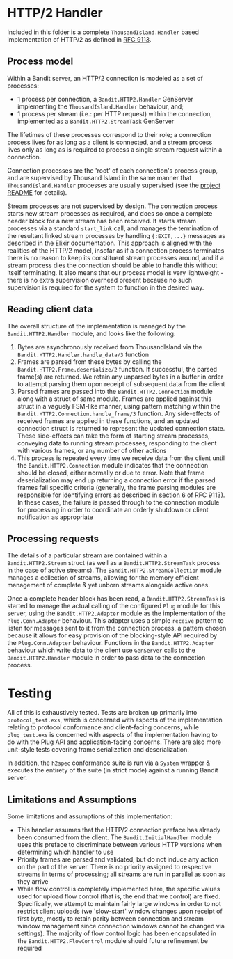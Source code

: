 # HTTP/2 Handler

Included in this folder is a complete `ThousandIsland.Handler` based implementation of HTTP/2 as
defined in [RFC 9113](https://datatracker.ietf.org/doc/rfc9113). 

## Process model

Within a Bandit server, an HTTP/2 connection is modeled as a set of processes:

* 1 process per connection, a `Bandit.HTTP2.Handler` GenServer implementing the
  `ThousandIsland.Handler` behaviour, and;
* 1 process per stream (i.e.: per HTTP request) within the connection, implemented as
  a `Bandit.HTTP2.StreamTask` GenServer

The lifetimes of these processes correspond to their role; a connection process lives for as long
as a client is connected, and a stream process lives only as long as is required to process
a single stream request within a connection. 

Connection processes are the 'root' of each connection's process group, and are supervised by
Thousand Island in the same manner that `ThousandIsland.Handler` processes are usually supervised
(see the [project README](https://github.com/mtrudel/thousand_island) for details).

Stream processes are not supervised by design. The connection process starts new stream processes as required, and does so
once a complete header block for a new stream has been received. It starts stream processes via
a standard `start_link` call, and manages the termination of the resultant linked stream processes
by handling `{:EXIT,...}` messages as described in the Elixir documentation. This approach is
aligned with the realities of the HTTP/2 model, insofar as if a connection process terminates
there is no reason to keep its constituent stream processes around, and if a stream process dies
the connection should be able to handle this without itself terminating. It also means that our
process model is very lightweight - there is no extra supervision overhead present because no such
supervision is required for the system to function in the desired way.

## Reading client data

The overall structure of the implementation is managed by the `Bandit.HTTP2.Handler` module, and
looks like the following:

1. Bytes are asynchronously received from ThousandIsland via the
   `Bandit.HTTP2.Handler.handle_data/3` function
2. Frames are parsed from these bytes by calling the `Bandit.HTTP2.Frame.deserialize/2`
   function. If successful, the parsed frame(s) are returned. We retain any unparsed bytes in
   a buffer in order to attempt parsing them upon receipt of subsequent data from the client
3. Parsed frames are passed into the `Bandit.HTTP2.Connection` module along with a struct of 
   same module. Frames are applied against this struct in a vaguely FSM-like manner, using pattern 
   matching within the `Bandit.HTTP2.Connection.handle_frame/3` function. Any side-effects of
   received frames are applied in these functions, and an updated connection struct is returned to
   represent the updated connection state. These side-effects can take the form of starting stream
   processes, conveying data to running stream processes, responding to the client with various frames, or
   any number of other actions
4. This process is repeated every time we receive data from the client until the
   `Bandit.HTTP2.Connection` module indicates that the connection should be closed, either
   normally or due to error. Note that frame deserialization may end up returning a connection
   error if the parsed frames fail specific criteria (generally, the frame parsing modules are
   responsible for identifying errors as described in [section
   6](https://datatracker.ietf.org/doc/html/rfc9113#section-6) of RFC 9113). In these cases, the
   failure is passed through to the connection module for processing in order to coordinate an
   orderly shutdown or client notification as appropriate

## Processing requests

The details of a particular stream are contained within a `Bandit.HTTP2.Stream` struct
(as well as a `Bandit.HTTP2.StreamTask` process in the case of active streams). The
`Bandit.HTTP2.StreamCollection` module manages a collection of streams, allowing for the memory
efficient management of complete & yet unborn streams alongside active ones.

Once a complete header block has been read, a `Bandit.HTTP2.StreamTask` is started to manage the
actual calling of the configured `Plug` module for this server, using the `Bandit.HTTP2.Adapter`
module as the implementation of the `Plug.Conn.Adapter` behaviour. This adapter uses a simple
`receive` pattern to listen for messages sent to it from the connection process, a pattern chosen
because it allows for easy provision of the blocking-style API required by the `Plug.Conn.Adapter`
behaviour. Functions in the `Bandit.HTTP2.Adapter` behaviour which write data to the client use
`GenServer` calls to the `Bandit.HTTP2.Handler` module in order to pass data to the connection
process.

# Testing

All of this is exhaustively tested. Tests are broken up primarily into `protocol_test.exs`, which
is concerned with aspects of the implementation relating to protocol conformance and
client-facing concerns, while `plug_test.exs` is concerned with aspects of the implementation
having to do with the Plug API and application-facing concerns. There are also more
unit-style tests covering frame serialization and deserialization.

In addition, the `h2spec` conformance suite is run via a `System` wrapper & executes the entirety
of the suite (in strict mode) against a running Bandit server.

## Limitations and Assumptions

Some limitations and assumptions of this implementation:

* This handler assumes that the HTTP/2 connection preface has already been consumed from the
  client. The `Bandit.InitialHandler` module uses this preface to discriminate between various
  HTTP versions when determining which handler to use
* Priority frames are parsed and validated, but do not induce any action on the part of the
  server. There is no priority assigned to respective streams in terms of processing; all streams
  are run in parallel as soon as they arrive
* While flow control is completely implemented here, the specific values used for upload flow
  control (that is, the end that we control) are fixed. Specifically, we attempt to maintain
  fairly large windows in order to not restrict client uploads (we 'slow-start' window changes
  upon receipt of first byte, mostly to retain parity between connection and stream window
  management since connection windows cannot be changed via settings). The majority of flow
  control logic has been encapsulated in the `Bandit.HTTP2.FlowControl` module should future
  refinement be required
